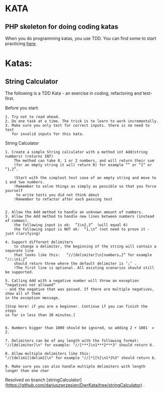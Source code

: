 KATA
========

PHP skeleton for doing coding katas
-----------------------------------

When you do programming katas, you use TDD.
You can find some to start practicing [here](http://codingdojo.org/cgi-bin/index.pl?KataCatalogue).



Katas:
=================

String Calculator
-----------------------------------

The following is a TDD Kata - an exercise in coding, refactoring and test-first.

Before you start:

    1. Try not to read ahead.
    2. Do one task at a time. The trick is to learn to work incrementally.
    3. Make sure you only test for correct inputs. there is no need to test 
       for invalid inputs for this kata.

String Calculator

    1. Create a simple String calculator with a method int Add(string numbers) (returns INT)
        The method can take 0, 1 or 2 numbers, and will return their sum 
        (for an empty string it will return 0) for example “” or “1” or “1,2”.

        !Start with the simplest test case of an empty string and move to 1 and two numbers.
        !Remember to solve things as simply as possible so that you force yourself 
         to write tests you did not think about
        !Remember to refactor after each passing test


    2. Allow the Add method to handle an unknown amount of numbers.
    3. Allow the Add method to handle new lines between numbers (instead of commas).
        the following input is ok:  “1\n2,3”  (will equal 6)
        the following input is NOT ok:  “1,\n” (not need to prove it - just clarifying)
        
    4. Support different delimiters
        to change a delimiter, the beginning of the string will contain a separate line 
        that looks like this:   “//[delimiter]\n[numbers…]” for example “//;\n1;2” 
        should return three where the default delimiter is ‘;’ .
        !The first line is optional. All existing scenarios should still be supported.

    5. Calling Add with a negative number will throw an exception “negatives not allowed” 
    - and the negative that was passed. If there are multiple negatives, show all of them
    in the exception message.

    [Stop here! if you are a beginner. Continue if you can finish the steps 
    so far in less than 30 minutes.]

    
    6. Numbers bigger than 1000 should be ignored, so adding 2 + 1001  = 2.

    7. Delimiters can be of any length with the following format:  
    "//[delimiter]\n" for example: "//[***]\n1***2***3" should return 6.

    8. Allow multiple delimiters like this:  
    "//[delim1][delim2]\n" for example "//[*][%]\n1*2%3" should return 6.
    
    9. Make sure you can also handle multiple delimiters with length longer than one char

Resolved on branch [stringCalculator] (https://github.com/dariuszwrzesien/DwrKata/tree/stringCalculator) .
